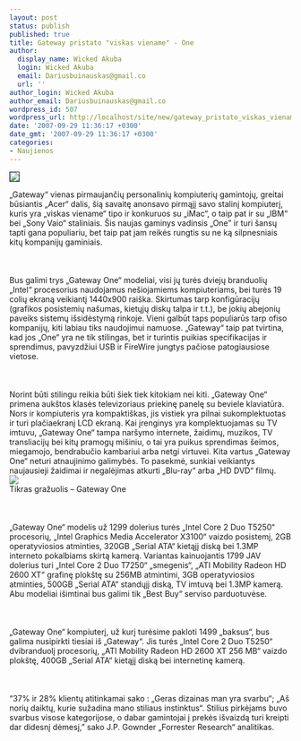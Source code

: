 ```yaml
---
layout: post
status: publish
published: true
title: Gateway pristato "viskas viename" - One
author:
  display_name: Wicked Akuba
  login: Wicked Akuba
  email: Dariusbuinauskas@gmail.co
  url: ''
author_login: Wicked Akuba
author_email: Dariusbuinauskas@gmail.co
wordpress_id: 507
wordpress_url: http://localhost/site/new/gateway_pristato_viskas_viename___one/
date: '2007-09-29 11:36:17 +0300'
date_gmt: '2007-09-29 11:36:17 +0300'
categories:
- Naujienos
---
```

<div class="imgright"><img src="http://www.ipix.lt/out.php/i252713_gatewayonelg2.jpg" border="1"></div>
<p>„Gateway“ vienas pirmaujančių personalinių kompiuterių gamintojų, greitai būsiantis „Acer“ dalis, šią savaitę anonsavo pirmąjį savo stalinį kompiuterį, kuris yra „viskas viename“ tipo ir konkuruos su „iMac“, o taip pat ir su „IBM“ bei „Sony Vaio“ staliniais. Šis naujas gaminys vadinsis „One” ir turi šansų tapti gana populiariu, bet taip pat jam reikės rungtis su ne ką silpnesniais kitų kompanijų gaminiais.<br />
<br><br />
<br>Bus galimi trys „Gateway One“ modeliai, visi jų turės dviejų branduolių „Intel“ procesorius naudojamus nešiojamiems kompiuteriams, bei turės 19 colių ekraną veikiantį 1440x900 raiška. Skirtumas tarp konfigūracijų (grafikos posistemių našumas, kietųjų diskų talpa ir t.t.), be jokių abejonių paveiks sistemų išsidėstymą rinkoje. Vieni galbūt taps populiarūs tarp ofiso kompanijų, kiti labiau tiks naudojimui namuose. „Gateway“ taip pat tvirtina, kad jos „One“ yra ne tik stilingas, bet ir turintis puikias specifikacijas ir sprendimus, pavyzdžiui USB ir FireWire jungtys pačiose patogiausiose vietose.<br />
<br><br />
<br>Norint būti stilingu reikia būti šiek tiek kitokiam nei kiti. „Gateway One“ primena aukštos klasės televizoriaus priekinę panelę su beviele klaviatūra. Nors ir kompiuteris yra kompaktiškas, jis vistiek yra pilnai sukomplektuotas ir turi plačiaekranį LCD ekraną. Kai įrenginys yra komplektuojamas su TV imtuvu, „Gateway One“ tampa naršymo internete, žaidimų, muzikos, TV transliacijų bei kitų pramogų mišiniu, o tai yra puikus sprendimas šeimos, miegamojo, bendrabučio kambariui arba netgi virtuvei. Kita vartus „Gateway One“ neturi atnaujinimo galimybės. To pasekmė, sunkiai veikiantys naujausieji žaidimai ir negalėjimas atkurti „Blu-ray“ arba „HD DVD“ filmų.<br><img src=" http://images.macnn.com/esta/content/0709/gatewayone-lg3.jpg"><br><span class="saltinis">Tikras gražuolis – Gateway One</span><br />
<br><br />
<br>„Gateway One“ modelis už 1299 dolerius turės „Intel Core 2 Duo T5250“ procesorių, „Intel Graphics Media Accelerator X3100“ vaizdo posistemį, 2GB operatyviosios atminties, 320GB „Serial ATA“ kietąjį diską bei 1.3MP interneto pokalbiams skirtą kamerą. Variantas kainuojantis 1799 JAV dolerius turi „Intel Core 2 Duo T7250“ „smegenis“, „ATI Mobility Radeon HD 2600 XT“ grafinę plokštę su 256MB atmintimi, 3GB operatyviosios atminties, 500GB „Serial ATA“ standųjį diską, TV imtuvą bei 1.3MP kamerą. Abu modeliai išimtinai bus galimi tik „Best Buy“ serviso parduotuvėse.<br />
<br><br />
<br>„Gateway One“ kompiuterį, už kurį turėsime pakloti 1499 „baksus“, bus galima nusipirkti tiesiai iš „Gateway“. Jis turės „Intel Core 2 Duo T5250“ dvibranduolį procesorių, „ATI Mobility Radeon HD 2600 XT 256 MB“ vaizdo plokštę, 400GB „Serial ATA“ kietąjį diską bei internetinę kamerą.<br />
<br><br />
<br>“37% ir 28% klientų atitinkamai sako : „Geras dizainas man yra svarbu“; „Aš norių daiktų, kurie sužadina mano stiliaus instinktus“. Stilius pirkėjams buvo svarbus visose kategorijose, o dabar gamintojai į prekės išvaizdą turi kreipti dar didesnį dėmesį,” sako J.P. Gownder „Forrester Research“ analitikas.<br />
<br></p>
